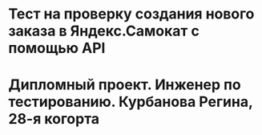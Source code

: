 # Тест на проверку создания нового заказа в Яндекс.Самокат с помощью API
# Дипломный проект. Инженер по тестированию. Курбанова Регина, 28-я когорта
